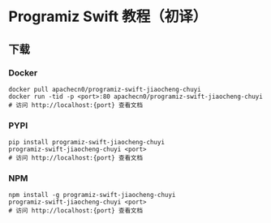 # Programiz Swift 教程（初译）

## 下载

### Docker

```
docker pull apachecn0/programiz-swift-jiaocheng-chuyi
docker run -tid -p <port>:80 apachecn0/programiz-swift-jiaocheng-chuyi
# 访问 http://localhost:{port} 查看文档
```

### PYPI

```
pip install programiz-swift-jiaocheng-chuyi
programiz-swift-jiaocheng-chuyi <port>
# 访问 http://localhost:{port} 查看文档
```

### NPM

```
npm install -g programiz-swift-jiaocheng-chuyi
programiz-swift-jiaocheng-chuyi <port>
# 访问 http://localhost:{port} 查看文档
```